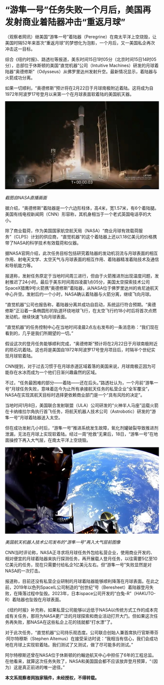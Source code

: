 # “游隼一号”任务失败一个月后，美国再发射商业着陆器冲击“重返月球”

（观察者网讯）继美国“游隼一号”着陆器（Peregrine）在南太平洋上空烧毁，让美国时隔52年来首次“重返月球”的梦想化为泡影，一个月后，又一美国私企再次冲击这一目标。

综合《纽约时报》、路透社等报道，美东时间15日1时05分（北京时间15日14时05分），总部位于休斯顿的美国“直觉机器”公司（Intuitive
Machines）研发的月球着陆器“奥德修斯”（Odysseus）从佛罗里达州发射升空。最新情况显示，着陆器与火箭成功分离。

如果一切顺利，“奥德修斯”预计将在2月22日于月球南极附近着陆。这将成为自1972年阿波罗17号登月以来第一个在月球表面软着陆的美国航天器。

![938fc54ab32d9d44eaacec68fbe7e7fa.jpg](https://raw.githubusercontent.com/qqhsx/qqnews_image/main/2024/02/15/“游隼一号”任务失败一个月后，美国再发射商业着陆器冲击“重返月球”/938fc54ab32d9d44eaacec68fbe7e7fa.jpg)

 _截图自NASA直播画面_

据介绍，“奥德修斯”着陆器是一个六边形柱体，高4米，宽1.57米，有6个着陆腿。美国有线电视新闻网（CNN）形容称，其机身相当于一个老式英国电话亭的大小。

除了商业载荷，作为美国国家航空航天局（NASA）“商业月球有效载荷服务”（CLPS）计划的供应商，“直觉机器”的这个着陆器上还以1.18亿美元的价格携带了NASA的科学技术有效载荷和仪器。

据NASA官网介绍，此次任务目标包括研究着陆器的发动机羽流与月球表面的相互作用、射电天文学、太空天气与月球表面的相互作用、着陆器精准着陆技术及通信和导航能力等。

报道称，发射任务原定于当地时间周三进行，但由于火箭推进剂出现温度问题，发射推迟了24小时。最后于美东时间周四凌晨1点05分，美国太空探索技术公司SpaceX猎鹰9号火箭携“奥德修斯”着陆器，从NASA位于佛罗里达州的肯尼迪航天中心升空。发射后约一个小时，NASA确认着陆器与火箭分离，继续飞向月球。

“直觉机器”公司也报告称，着陆器分离并成功自启动，系统运行符合预期。“奥德修斯”正沿着一条椭圆形的轨道环绕地球飞行，在太空飞行约18小时后将首次点燃发动机，继续快速飞向月球表面。

“直觉机器”的任务控制中心在当地时间凌晨2点左右发布的一条消息称：“我们现在看到的，几乎是我们所期望的一切。”

假设这次的登月任务能够顺利完成，“奥德修斯”预计将在2月22日于月球南极附近的陨石坑着陆。这也将是美国自1972年阿波罗17号登月项目后，时隔半个世纪实现月球软着陆。

CNN提到，对于过去习惯于在月球赤道区域着落的美国来说，月球南极正因为可能存在水冰而成为一个他们日渐兴趣盎然的区域。

不过，“任务最困难的部分——着陆——还在后头。”路透社认为，一个月前“游隼一号”月球任务失败，意味着迄今为止所有承接航天任务的私营企业“全军覆没”，NASA在实现其航天目标时选择更依赖商业部门是一个“具有风险的决定”。

当地时间1月8日，美国联合发射联盟（ULA）公司研发的“火神半人马座”运载火箭在卡纳维拉尔角执行首飞任务，将航天机器人技术公司（Astrobotic）研发的“游隼一号”月球着陆器送入太空。

但在成功发射几小时后，“游隼一号”推进系统发生故障，氧化剂罐破裂导致推进剂泄漏，无法在月球上实现软着陆。经过一周“抢救”无果后，18日，“游隼一号”在地面操控下再入大气层，在南太平洋上空烧毁。

![1bf748f83dd1bac4c6bd1de18b9a06aa.jpg](https://raw.githubusercontent.com/qqhsx/qqnews_image/main/2024/02/15/“游隼一号”任务失败一个月后，美国再发射商业着陆器冲击“重返月球”/1bf748f83dd1bac4c6bd1de18b9a06aa.jpg)

_美国航天机器人技术公司发布的“游隼一号”再入大气层前图像_

CNN当时评论称，NASA正寻求将月球任务外包给私营企业，使用商业开发的、相对便宜的月球着陆器来执行探测任务，再开展载人登月任务，以往需要5亿至10亿美元的任务，现在只需要付给私企1亿美元左右。但“游隼一号”失败显然是对NASA的一次打击。

报道称，目前还没有私营企业研制的月球着陆器能够顺利降落在月球表面。在此之前，2019年以色列SpaceIL公司制造的“创世纪”号（Beresheet）着陆器登月失败，在降落过程中坠毁。2023年，日本ispace公司开发的“白兔-R”（HAKUTO-R）着陆器也坠毁在月球表面。

《纽约时报》补充称，如果私营公司能够以远低于NASA以传统方式工作的成本完成有关任务，那将为NASA更广泛的月球探索和商业活动打开大门。但如果这次任务再失败，那NASA在这些私企上花的钱就都“打水漂”了。

对于此次任务，“直觉机器”公司持乐观态度。公司联合创始人兼首席执行官斯蒂芬·阿尔特穆斯（Stephen
Altemus）在接受采访时说：“我相当有信心，我们会成功地在月球上实现软着陆。我们测试了又测试，做了尽可能多的测试。”

阿尔特穆斯还曾在NASA位于休斯顿的约翰逊航天中心中担任了6年的工程总监。在他看来，就算这次任务失败了，NASA和美国国会都不应该放弃登月预算，“（因为）这是真正前进的唯一途径。”

**本文系观察者网独家稿件，未经授权，不得转载。**

